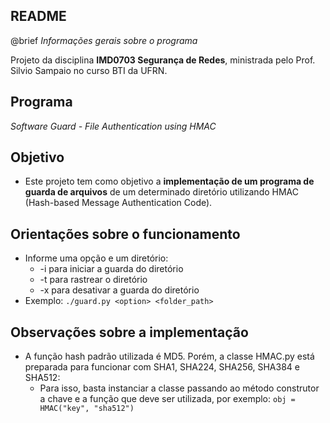 README
--

@brief _Informações gerais sobre o programa_

Projeto da disciplina **IMD0703 Segurança de Redes**, ministrada pelo Prof. Silvio Sampaio no curso BTI da UFRN.


Programa
--

_Software Guard - File Authentication using HMAC_


Objetivo
--

- Este projeto tem como objetivo a **implementação de um programa de guarda de arquivos** de um determinado diretório utilizando HMAC (Hash-based Message Authentication Code).


Orientações sobre o funcionamento
--

- Informe uma opção e um diretório:
	- -i 	para iniciar a guarda do diretório
	- -t 	para rastrear o diretório
	- -x 	para desativar a guarda do diretório
- Exemplo: `./guard.py <option> <folder_path>`


Observações sobre a implementação
--

- A função hash padrão utilizada é MD5. Porém, a classe HMAC.py está preparada para funcionar com SHA1, SHA224, SHA256, SHA384 e SHA512:
	- Para isso, basta instanciar a classe passando ao método construtor a chave e a função que deve ser utilizada, por exemplo: `obj = HMAC("key", "sha512")`
